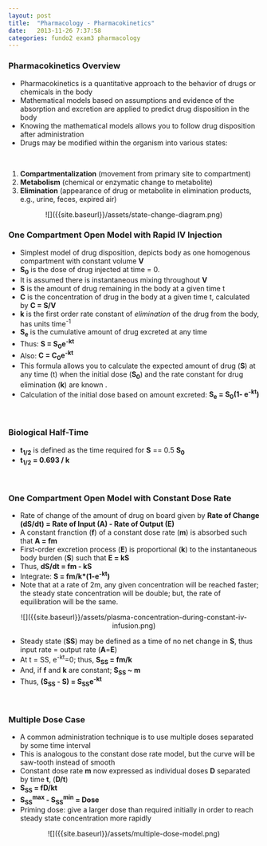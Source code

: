 ```yaml
---
layout: post
title:  "Pharmacology - Pharmacokinetics"
date:   2013-11-26 7:37:58
categories: fundo2 exam3 pharmacology
---
```


### Pharmacokinetics Overview
- Pharmacokinetics is a quantitative approach to the behavior of drugs or chemicals in the body
- Mathematical models based on assumptions and evidence of the absorption and excretion are applied to predict drug disposition in the body
- Knowing the mathematical models allows you to follow drug disposition after administration
- Drugs may be modified within the organism into various states:

<span><br></span> 
1. **Compartmentalization** (movement from primary site to compartment)
2. **Metabolism** (chemical or enzymatic change to metabolite)
3. **Elimination** (appearance of drug or metabolite in elimination products, e.g., urine, feces, expired air)

<div style="text-align:center;" markdown="1">
	![]({{site.baseurl}}/assets/state-change-diagram.png)
</div>

### One Compartment Open Model with Rapid IV Injection
- Simplest model of drug disposition, depicts body as one homogenous compartment with constant volume **V**
- **S<sub>0</sub>** is the dose of drug injected at time = 0.
- It is assumed there is instantaneous mixing throughout **V**
- **S** is the amount of drug remaining in the body at a given time t
- **C** is the concentration of drug in the body at a given time t, calculated by **C =  S/V**
- **k** is the first order rate constant of *elimination* of the drug from the body, has units time<sup>-1</sup>
- **S<sub>e</sub>** is the cumulative amount of drug excreted at any time
- Thus: **S = S<sub>0</sub>e<sup>-kt</sup>**
- Also: **C = C<sub>0</sub>e<sup>-kt</sup>**
- This formula allows you to calculate the expected amount of drug (**S**) at any time (t) when the initial dose (**S<sub>0</sub>**) and the rate constant for drug elimination (**k**) are known .
- Calculation of the initial dose based on amount excreted: **S<sub>e</sub> = S<sub>0</sub>\(1- e<sup>-kt</sup>\)**

<span><br></span> 
### Biological Half-Time
- **t<sub>1/2</sub>** is defined as the time required for **S** == 0.5 **S<sub>0</sub>**
- **t<sub>1/2</sub> = 0.693 / k**

<span><br></span>
### One Compartment Open Model with Constant Dose Rate
- Rate of change of the amount of drug on board given by **Rate of Change (dS/dt) = Rate of Input (A) - Rate of Output (E)**
- A constant franction (**f**) of a constant dose rate (**m**) is absorbed such that **A = fm**
- First-order excretion process (**E**) is proportional (**k**) to the instantaneous body burden (**S**) such that **E = kS**
- Thus, **dS/dt = fm - kS**
- Integrate: **S = fm/k\*\(1-e<sup>-kt</sup>\)**
- Note that at a rate of 2m, any given concentration will be reached faster; the steady state concentration will be double; but, the rate of equilibration will be the same.

<div style="text-align:center;" markdown="1">
	![]({{site.baseurl}}/assets/plasma-concentration-during-constant-iv-infusion.png)
</div>

- Steady state \(**SS**\) may be defined as a time of no net change in **S**, thus input rate = output rate \(**A**=**E**\)
- At t = SS, e<sup>-kt</sup>=0; thus, **S<sub>SS</sub> = fm/k**
- And, if **f** and **k** are constant; **S<sub>SS</sub> ~ m**
- Thus, **\(S<sub>SS</sub> - S\) = S<sub>SS</sub>e<sup>-kt</sup>**

<span><br></span>
### Multiple Dose Case
- A common administration technique is to use multiple doses separated by some time interval
- This is analogous to the constant dose rate model, but the curve will be saw-tooth instead of smooth
- Constant dose rate **m** now expressed as individual doses **D** separated by time **t**, \(**D/t**\)
- **S<sub>SS</sub> = fD/kt**
- **S<sub>SS</sub><sup>max</sup> - S<sub>SS</sub><sup>min</sup> = Dose**
- Priming dose: give a larger dose than required initially in order to reach steady state concentration more rapidly

<div style="text-align:center;" markdown="1">
	![]({{site.baseurl}}/assets/multiple-dose-model.png)
</div>
